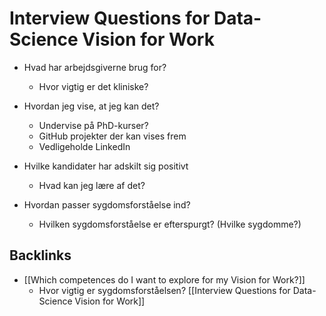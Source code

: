 # Interview Questions for Data-Science Vision for Work
* Hvad har arbejdsgiverne brug for?
	* Hvor vigtig er det kliniske?

* Hvordan jeg vise, at jeg kan det?
	* Undervise på PhD-kurser?
	* GitHub projekter der kan vises frem
	* Vedligeholde LinkedIn
	
* Hvilke kandidater har adskilt sig positivt
	* Hvad kan jeg lære af det?

* Hvordan passer sygdomsforståelse ind?
	* 	Hvilken sygdomsforståelse er efterspurgt? (Hvilke sygdomme?)

## Backlinks
* [[Which competences do I want to explore for my Vision for Work?]]
	* Hvor vigtig er sygdomsforståelsen? [[Interview Questions for Data-Science Vision for Work]]

<!-- {BearID:B1F22EFB-351D-444E-8673-00BC033CDE15-91685-00000394B603FE23} -->
